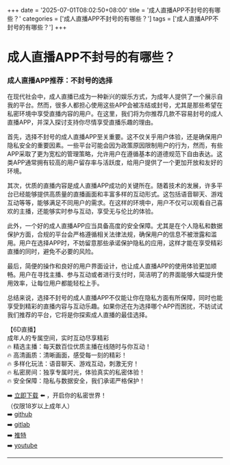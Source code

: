 +++
date = '2025-07-01T08:02:50+08:00'
title = '成人直播APP不封号的有哪些？'
categories = ['成人直播APP不封号的有哪些？']
tags = ['成人直播APP不封号的有哪些？']
+++

# 成人直播APP不封号的有哪些？

### 成人直播APP推荐：不封号的选择

在现代社会中，成人直播已成为一种新兴的娱乐方式，为成年人提供了一个展示自我的平台。然而，很多人都担心使用这些APP会被冻结或封号，尤其是那些希望在私密环境中享受直播内容的用户。在这里，我们将为你推荐几款不容易封号的成人直播APP，并深入探讨支持你尽情享受直播乐趣的理由。

首先，选择不封号的成人直播APP至关重要。这不仅关乎用户体验，还是确保用户隐私安全的重要因素。一些平台可能会因为政策原因限制用户的行为，然而，有些APP采取了更为宽松的管理策略，允许用户在遵循基本的道德规范下自由表达。这类APP通常拥有较高的用户留存率与活跃度，给用户提供了一个更加开放和友好的环境。

其次，优质的直播内容是成人直播APP成功的关键所在。随着技术的发展，许多平台已经能够提供高质量的直播画面和丰富多样的互动形式。这包括语音聊天、游戏互动等等，能够满足不同用户的需求。在这样的环境中，用户不仅可以观看自己喜欢的主播，还能够实时参与互动，享受无与伦比的体验。

此外，一个好的成人直播APP应当具备高度的安全保障。尤其是在个人隐私和数据保护方面，合规的平台会严格遵循相关法律法规，确保用户的信息不被泄露和滥用。用户在选择APP时，不妨留意那些承诺保护隐私的应用，这样才能在享受精彩直播的同时，避免不必要的风险。

最后，简便的操作和良好的用户界面设计，也让成人直播APP的使用体验更加顺畅。用户在寻找主播、参与互动或者进行支付时，简洁明了的界面能够大幅提升使用效率，让每位用户都能轻松上手。

总结来说，选择不封号的成人直播APP不仅能让你在隐私方面有所保障，同时也能享受到精彩的直播内容与互动乐趣。如果你还在为选择哪个APP而困扰，不妨试试我们推荐的平台，它将是你探索成人直播的最佳选择。

【6D直播】  
成年人的专属空间，实时互动尽享精彩  
🔥 精选主播：每天数百位优质主播在线随时与你互动！  
🔥 高清画质：清晰画面，感受每一刻的精彩！  
🔥 多样化玩法：语音聊天、游戏互动，刺激无穷！  
🔥 私密房间：独享专属时光，体验真实的私密体验！  
🔥 安全保障：隐私与数据安全，我们承诺严格保护！

➡️ [立即下载](https://down123.s3.ap-east-1.amazonaws.com/down/down.html?channelCode=blog) ⬅️ ，开启你的私密世界！  
（仅限18岁以上成年人）  
➡️ [github](https://aldult-live.github.io/)  
➡️ [gitlab](https://seo-09598d.gitlab.io/)  
➡️ [推特](https://x.com/wegame33)  
➡️ [youtube](https://www.youtube.com/@6Dlive)

---

